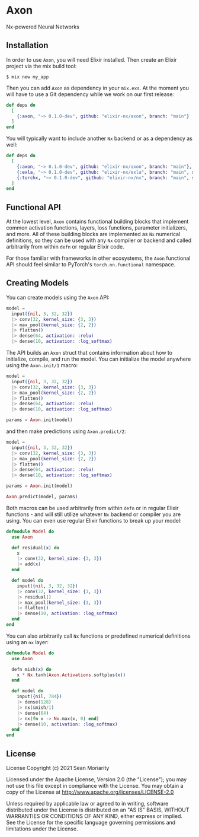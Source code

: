 # Axon

Nx-powered Neural Networks

## Installation

In order to use `Axon`, you will need Elixir installed. Then create an Elixir project via the mix build tool:

```
$ mix new my_app
```

Then you can add `Axon` as dependency in your `mix.exs`. At the moment you will have to use a Git dependency while we work on our first release:

```elixir
def deps do
  [
    {:axon, "~> 0.1.0-dev", github: "elixir-nx/axon", branch: "main"}
  ]
end
```

You will typically want to include another `Nx` backend or as a dependency as well:

```elixir
def deps do
  [
    {:axon, "~> 0.1.0-dev", github: "elixir-nx/axon", branch: "main"},
    {:exla, "~> 0.1.0-dev", github: "elixir-nx/exla", branch: "main", sparse: "exla"},
    {:torchx, "~> 0.1.0-dev", github: "elixir-nx/nx", branch: "main", sparse: "torchx"},
  ]
end
```

## Functional API

At the lowest level, `Axon` contains functional building blocks that implement common activation functions, layers, loss functions, parameter initializers, and more. All of these building blocks are implemented as `Nx` numerical definitions, so they can be used with any `Nx` compiler or backend and called arbitrarily from within `defn` or regular Elixir code.

For those familiar with frameworks in other ecosystems, the `Axon` functional API should feel similar to PyTorch's `torch.nn.functional` namespace.

## Creating Models

You can create models using the `Axon` API:

```elixir
model =
  input({nil, 3, 32, 32})
  |> conv(32, kernel_size: {3, 3})
  |> max_pool(kernel_size: {2, 2})
  |> flatten()
  |> dense(64, activation: :relu)
  |> dense(10, activation: :log_softmax)
```

The API builds an `Axon` struct that contains information about how to initialize, compile, and run the model. You can initialize the model anywhere using the `Axon.init/1` macro:

```elixir
model =
  input({nil, 3, 32, 32})
  |> conv(32, kernel_size: {3, 3})
  |> max_pool(kernel_size: {2, 2})
  |> flatten()
  |> dense(64, activation: :relu)
  |> dense(10, activation: :log_softmax)

params = Axon.init(model)
```

and then make predictions using `Axon.predict/2`:

```elixir
model =
  input({nil, 3, 32, 32})
  |> conv(32, kernel_size: {3, 3})
  |> max_pool(kernel_size: {2, 2})
  |> flatten()
  |> dense(64, activation: :relu)
  |> dense(10, activation: :log_softmax)

params = Axon.init(model)

Axon.predict(model, params)
```

Both macros can be used arbitrarily from within `defn` or in regular Elixir functions - and will still utilize whatever `Nx` backend or compiler you are using. You can even use regular Elixir functions to break up your model:

```elixir
defmodule Model do
  use Axon

  def residual(x) do
    x
    |> conv(32, kernel_size: {3, 3})
    |> add(x)
  end

  def model do
    input({nil, 3, 32, 32})
    |> conv(32, kernel_size: {3, 3})
    |> residual()
    |> max_pool(kernel_size: {3, 3})
    |> flatten()
    |> dense(10, activation: :log_softmax)
  end
end
```

You can also arbitrarily call `Nx` functions or predefined numerical definitions using an `nx` layer:

```elixir
defmodule Model do
  use Axon

  defn mish(x) do
    x * Nx.tanh(Axon.Activations.softplus(x))
  end

  def model do
    input({nil, 784})
    |> dense(128)
    |> nx(&mish/1)
    |> dense(64)
    |> nx(fn x -> Nx.max(x, 0) end)
    |> dense(10, activation: :log_softmax)
  end
end
```

## License

License
Copyright (c) 2021 Sean Moriarity

Licensed under the Apache License, Version 2.0 (the "License"); you may not use this file except in compliance with the License. You may obtain a copy of the License at http://www.apache.org/licenses/LICENSE-2.0

Unless required by applicable law or agreed to in writing, software distributed under the License is distributed on an "AS IS" BASIS, WITHOUT WARRANTIES OR CONDITIONS OF ANY KIND, either express or implied. See the License for the specific language governing permissions and limitations under the License.